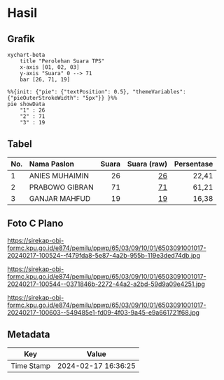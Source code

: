 # Hasil

## Grafik

```mermaid
xychart-beta
    title "Perolehan Suara TPS"
    x-axis [01, 02, 03]
    y-axis "Suara" 0 --> 71
    bar [26, 71, 19]
```

```mermaid
%%{init: {"pie": {"textPosition": 0.5}, "themeVariables": {"pieOuterStrokeWidth": "5px"}} }%%
pie showData
    "1" : 26
    "2" : 71
    "3" : 19
```

## Tabel

| No. | Nama Paslon    | Suara | Suara (raw) | Persentase |
|:--- |:-------------- | -----:| -----------:| ----------:|
| 1   | ANIES MUHAIMIN | 26    | [26][p-1]   | 22,41      |
| 2   | PRABOWO GIBRAN | 71    | [71][p-2]   | 61,21      |
| 3   | GANJAR MAHFUD  | 19    | [19][p-3]   | 16,38      |


[p-1]: https://github.com/gigit-pemilu/pemilu-2024-65-kalimantan-utara/blob/main/pilpres/hitung-suara/sub/65-kalimantan-utara/sub/03-nunukan/sub/09-nunukan-selatan/sub/1001-selisun/sub/017-tps/sub/paslon-1.txt
[p-2]: https://github.com/gigit-pemilu/pemilu-2024-65-kalimantan-utara/blob/main/pilpres/hitung-suara/sub/65-kalimantan-utara/sub/03-nunukan/sub/09-nunukan-selatan/sub/1001-selisun/sub/017-tps/sub/paslon-2.txt
[p-3]: https://github.com/gigit-pemilu/pemilu-2024-65-kalimantan-utara/blob/main/pilpres/hitung-suara/sub/65-kalimantan-utara/sub/03-nunukan/sub/09-nunukan-selatan/sub/1001-selisun/sub/017-tps/sub/paslon-3.txt

## Foto C Plano

https://sirekap-obj-formc.kpu.go.id/e874/pemilu/ppwp/65/03/09/10/01/6503091001017-20240217-100524--f479fda8-5e87-4a2b-955b-119e3ded74db.jpg

https://sirekap-obj-formc.kpu.go.id/e874/pemilu/ppwp/65/03/09/10/01/6503091001017-20240217-100544--0371846b-2272-44a2-a2bd-59d9a09e4251.jpg

https://sirekap-obj-formc.kpu.go.id/e874/pemilu/ppwp/65/03/09/10/01/6503091001017-20240217-100603--549485e1-fd09-4f03-9a45-e9a661721f68.jpg


## Metadata

| Key        | Value               |
| ---------- | ------------------- |
| Time Stamp | 2024-02-17 16:36:25 |



